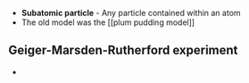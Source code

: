 - **Subatomic particle** - Any particle contained within an atom
- The old model was the [[plum pudding model]]
## Geiger-Marsden-Rutherford experiment 
- 